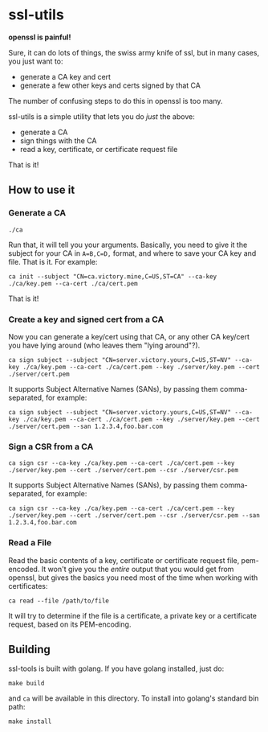 # ssl-utils

**openssl is painful!**

Sure, it can do lots of things, the swiss army knife of ssl, but in many cases, you just want to:

* generate a CA key and cert
* generate a few other keys and certs signed by that CA

The number of confusing steps to do this in openssl is too many.

ssl-utils is a simple utility that lets you do _just_ the above: 

* generate a CA
* sign things with the CA
* read a key, certificate, or certificate request file

That is it!

## How to use it


### Generate a CA

```
./ca
```

Run that, it will tell you your arguments. Basically, you need to give it the subject for your CA in `A=B,C=D,` format,
and where to save your CA key and file. That is it. For example:

```
ca init --subject "CN=ca.victory.mine,C=US,ST=CA" --ca-key ./ca/key.pem --ca-cert ./ca/cert.pem
```

That is it!

### Create a key and signed cert from a CA

Now you can generate a key/cert using that CA, or any other CA key/cert you have lying around (who leaves them "lying around"?).

```
ca sign subject --subject "CN=server.victory.yours,C=US,ST=NV" --ca-key ./ca/key.pem --ca-cert ./ca/cert.pem --key ./server/key.pem --cert ./server/cert.pem
```

It supports Subject Alternative Names (SANs), by passing them comma-separated, for example:

```
ca sign subject --subject "CN=server.victory.yours,C=US,ST=NV" --ca-key ./ca/key.pem --ca-cert ./ca/cert.pem --key ./server/key.pem --cert ./server/cert.pem --san 1.2.3.4,foo.bar.com
```

### Sign a CSR from a CA

```
ca sign csr --ca-key ./ca/key.pem --ca-cert ./ca/cert.pem --key ./server/key.pem --cert ./server/cert.pem --csr ./server/csr.pem 
```

It supports Subject Alternative Names (SANs), by passing them comma-separated, for example:

```
ca sign csr --ca-key ./ca/key.pem --ca-cert ./ca/cert.pem --key ./server/key.pem --cert ./server/cert.pem --csr ./server/csr.pem --san 1.2.3.4,foo.bar.com
```

### Read a File

Read the basic contents of a key, certificate or certificate request file, pem-encoded. It won't give you the _entire_ output that you would get
from openssl, but gives the basics you need most of the time when working with certificates:

```
ca read --file /path/to/file
```

It will try to determine if the file is a certificate, a private key or a certificate request, based on its PEM-encoding.

## Building

ssl-tools is built with golang. If you have golang installed, just do:

```
make build
```

and `ca` will be available in this directory. To install into golang's standard bin path:

```
make install
```
